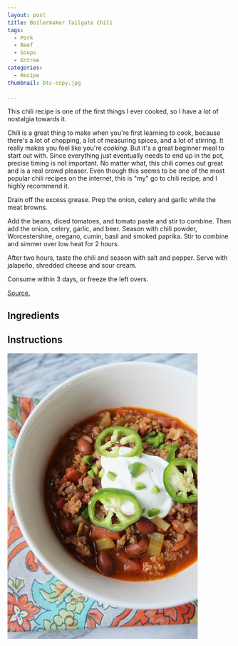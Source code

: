 ```yaml
---
layout: post
title: Boilermaker Tailgate Chili
tags:
  - Pork
  - Beef
  - Soups
  - Entree
categories:
  - Recipe
thumbnail: btc-copy.jpg

---
```


This chili recipe is one of the first things I ever cooked, so I have a lot of nostalgia towards it.  
  
Chili is a great thing to make when you're first learning to cook, because there's a lot of chopping, a lot of measuring spices, and a lot of stirring. It really makes you feel like you're _cooking_. But it's a great beginner meal to start out with. Since everything just eventually needs to end up in the pot, precise timing is not important. No matter what, this chili comes out great and is a real crowd pleaser. Even though this seems to be one of the most popular chili recipes on the internet, this is "my" go to chili recipe, and I highly recommend it.  
  
  
Drain off the excess grease. Prep the onion, celery and garlic while the meat browns.  
  
Add the beans, diced tomatoes, and tomato paste and stir to combine. Then add the onion, celery, garlic, and beer. Season with chili powder, Worcestershire, oregano, cumin, basil and smoked paprika. Stir to combine and simmer over low heat for 2 hours.  
  
After two hours, taste the chili and season with salt and pepper. Serve with jalapeño, shredded cheese and sour cream.  
  
Consume within 3 days, or freeze the left overs.  
  
[Source.](http://allrecipes.com/recipe/78299/boilermaker-tailgate-chili/)

## Ingredients



## Instructions







![Image of Boilermaker Tailgate Chili.](/upload/btc.jpg)